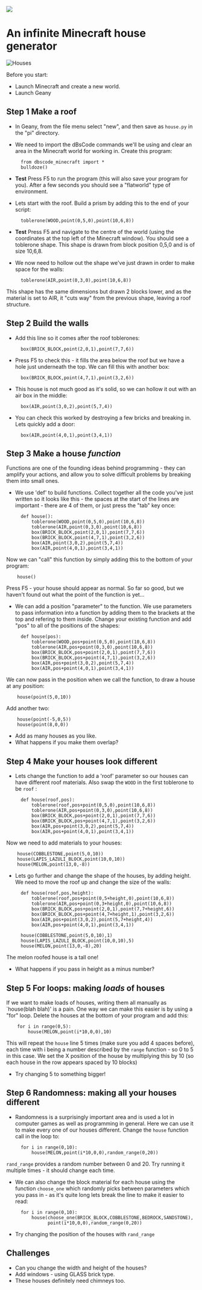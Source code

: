 ![](https://github.com/nebogeo/dbscode/raw/master/doc/images/dbscode.png)

# An infinite Minecraft house generator

![Houses](https://github.com/nebogeo/dbscode/raw/master/doc/images/infinite-house.jpg "Some houses")

Before you start:

* Launch Minecraft and create a new world.
* Launch Geany

## Step 1 Make a roof

* In Geany, from the file menu select "new", and then save as `house.py` in the "pi"
  directory.

* We need to import the dBsCode commands we'll be using and clear an
area in the Minecraft world for working in. Create this program:

        from dbscode_minecraft import *
        bulldoze()

* **Test** Press F5 to run the program (this will also save your
program for you). After a few seconds you should see a "flatworld" type
of environment.

* Lets start with the roof. Build a prism by adding this to the end of your script:

        toblerone(WOOD,point(0,5,0),point(10,6,8))

* **Test** Press F5 and navigate to the centre of the world (using the
coordinates at the top left of the Minecraft window). You should see a
toblerone shape. This shape is drawn from block position 0,5,0 and is of
size 10,6,8.

* We now need to hollow out the shape we've just drawn in order to make
space for the walls:

        toblerone(AIR,point(0,3,0),point(10,6,8))

This shape has the same dimensions but drawn 2 blocks lower, and
as the material is set to AIR, it "cuts way" from the previous shape,
leaving a roof structure.

## Step 2 Build the walls

* Add this line so it comes after the roof toblerones:

        box(BRICK_BLOCK,point(2,0,1),point(7,7,6))

* Press F5 to check this - it fills the area below the roof but we have
a hole just underneath the top. We can fill this with another box:

        box(BRICK_BLOCK,point(4,7,1),point(3,2,6))

* This house is not much good as it's solid, so we can hollow it out
with an air box in the middle:

        box(AIR,point(3,0,2),point(5,7,4))

* You can check this worked by destroying a few bricks and breaking
in. Lets quickly add a door:

        box(AIR,point(4,0,1),point(3,4,1))

## Step 3 Make a house *function*

Functions are one of the founding ideas behind programming - they can
amplify your actions, and allow you to solve difficult problems by
breaking them into small ones.

* We use 'def' to build functions. Collect together all the code you've
just written so it looks like this - the spaces at the start of the
lines are important - there are 4 of them, or just press the "tab" key
once:

        def house():
        	toblerone(WOOD,point(0,5,0),point(10,6,8))
        	toblerone(AIR,point(0,3,0),point(10,6,8))
        	box(BRICK_BLOCK,point(2,0,1),point(7,7,6))
        	box(BRICK_BLOCK,point(4,7,1),point(3,2,6))
        	box(AIR,point(3,0,2),point(5,7,4))
        	box(AIR,point(4,0,1),point(3,4,1))

Now we can "call" this function by simply adding this to the bottom of your
program:

        house()

Press F5 - your house should appear as normal. So far so good, but we
haven't found out what the point of the function is yet...

* We can add a position "parameter" to the function. We use parameters
to pass information into a function by adding them to the brackets at
the top and refering to them inside. Change your existing function and
add "pos" to all of the positions of the shapes:

        def house(pos):
        	toblerone(WOOD,pos+point(0,5,0),point(10,6,8))
        	toblerone(AIR,pos+point(0,3,0),point(10,6,8))
        	box(BRICK_BLOCK,pos+point(2,0,1),point(7,7,6))
        	box(BRICK_BLOCK,pos+point(4,7,1),point(3,2,6))
        	box(AIR,pos+point(3,0,2),point(5,7,4))
        	box(AIR,pos+point(4,0,1),point(3,4,1))

We can now pass in the position when we call the function, to draw a
house at any position:

        house(point(5,0,10))

Add another two:

        house(point(-5,0,5))
        house(point(8,0,0))

* Add as many houses as you like.
* What happens if you make them overlap?

## Step 4 Make your houses look different

* Lets change the function to add a 'roof' parameter so our houses can
have different roof materials. Also swap the `WOOD` in the first
toblerone to be `roof` :

        def house(roof,pos):
        	toblerone(roof,pos+point(0,5,0),point(10,6,8))
        	toblerone(AIR,pos+point(0,3,0),point(10,6,8))
        	box(BRICK_BLOCK,pos+point(2,0,1),point(7,7,6))
        	box(BRICK_BLOCK,pos+point(4,7,1),point(3,2,6))
        	box(AIR,pos+point(3,0,2),point(5,7,4))
        	box(AIR,pos+point(4,0,1),point(3,4,1))

Now we need to add materials to your houses:

        house(COBBLESTONE,point(5,0,10))
        house(LAPIS_LAZULI_BLOCK,point(10,0,10))
        house(MELON,point(13,0,-8))

* Lets go further and change the shape of the houses, by adding
height. We need to move the roof up and change the size of the walls:

        def house(roof,pos,height):
        	toblerone(roof,pos+point(0,5+height,0),point(10,6,8))
        	toblerone(AIR,pos+point(0,3+height,0),point(10,6,8))
        	box(BRICK_BLOCK,pos+point(2,0,1),point(7,7+height,6))
        	box(BRICK_BLOCK,pos+point(4,7+height,1),point(3,2,6))
        	box(AIR,pos+point(3,0,2),point(5,7+height,4))
        	box(AIR,pos+point(4,0,1),point(3,4,1))

        house(COBBLESTONE,point(5,0,10),1)
        house(LAPIS_LAZULI_BLOCK,point(10,0,10),5)
        house(MELON,point(13,0,-8),20)

The melon roofed house is a tall one!

* What happens if you pass in height as a minus number?

## Step 5 For loops: making *loads* of houses

If we want to make loads of houses, writing them all manually as
`house(blah blah)' is a pain. One way we can make this easier is by
using a "for" loop. Delete the houses at the bottom of your program and
add this:

        for i in range(0,5):
            house(MELON,point(i*10,0,0),10)

This will repeat the `house` line 5 times (make sure you add 4 spaces
before), each time with i being a number described by the `range`
function - so 0 to 5 in this case. We set the X position of the house
by multiplying this by 10 (so each house in the row appears spaced by 10
blocks)

* Try changing 5 to something bigger!

## Step 6 Randomness: making all your houses different

* Randomness is a surprisingly important area and is used a lot in
computer games as well as programming in general. Here we can use it to
make every one of our houses different. Change the `house` function call
in the loop to:

        for i in range(0,10):
            house(MELON,point(i*10,0,0),random_range(0,20))

`rand_range` provides a random number between 0 and 20. Try running it
multiple times - it should change each time.

* We can also change the block material for each house using the
function `choose_one` which randomly picks between parameters which you
pass in - as it's quite long lets break the line to make it easier to read:

        for i in range(0,10):
            house(choose_one(BRICK_BLOCK,COBBLESTONE,BEDROCK,SANDSTONE),
                  point(i*10,0,0),random_range(0,20))

* Try changing the position of the houses with `rand_range`

## Challenges

* Can you change the width and height of the houses?
* Add windows - using GLASS brick type.
* These houses definitely need chimneys too.

